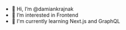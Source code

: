 - 👋 Hi, I’m @damiankrajnak
- 👀 I’m interested in Frontend
- 🌱 I'm currently learning Next.js and GraphQL

<!---
damiankrajnak/damiankrajnak is a ✨ special ✨ repository because its `README.md` (this file) appears on your GitHub profile.
You can click the Preview link to take a look at your changes.
--->
